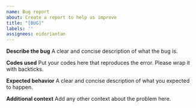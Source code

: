 ```yaml
---
name: Bug report
about: Create a report to help us improve
title: "[BUG]"
labels: ''
assignees: eidoriantan
---
```


**Describe the bug**
A clear and concise description of what the bug is.

**Codes used**
Put your codes here that reproduces the error. Please wrap it with backticks.

**Expected behavior**
A clear and concise description of what you expected to happen.

**Additional context**
Add any other context about the problem here.
